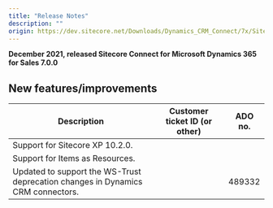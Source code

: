 ```yaml
---
title: "Release Notes"
description: ""
origin: https://dev.sitecore.net/Downloads/Dynamics_CRM_Connect/7x/Sitecore_Connect_for_Microsoft_Dynamics_365_for_Sales_700/Release_Notes
---
```


**December 2021, released Sitecore Connect for Microsoft Dynamics 365 for Sales 7.0.0**

## New features/improvements

 | Description | Customer ticket ID (or other) | ADO no. |
 | --- | --- | --- |
 | Support for Sitecore XP 10.2.0. |  |  |
 | Support for Items as Resources. |  |  |
 | Updated to support the WS-Trust deprecation changes in Dynamics CRM connectors. |  | 489332 |